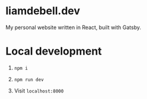 # liamdebell.dev
My personal website written in React, built with Gatsby.

# Local development
1. `npm i`

2. `npm run dev`

3. Visit `localhost:8000`
